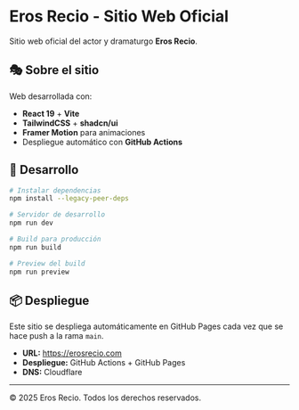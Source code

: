 # Eros Recio - Sitio Web Oficial

Sitio web oficial del actor y dramaturgo **Eros Recio**.

## 🎭 Sobre el sitio

Web desarrollada con:
- **React 19** + **Vite**
- **TailwindCSS** + **shadcn/ui**
- **Framer Motion** para animaciones
- Despliegue automático con **GitHub Actions**

## 🚀 Desarrollo

```bash
# Instalar dependencias
npm install --legacy-peer-deps

# Servidor de desarrollo
npm run dev

# Build para producción
npm run build

# Preview del build
npm run preview
```

## 📦 Despliegue

Este sitio se despliega automáticamente en GitHub Pages cada vez que se hace push a la rama `main`.

- **URL:** https://erosrecio.com
- **Despliegue:** GitHub Actions + GitHub Pages
- **DNS:** Cloudflare

---

© 2025 Eros Recio. Todos los derechos reservados.